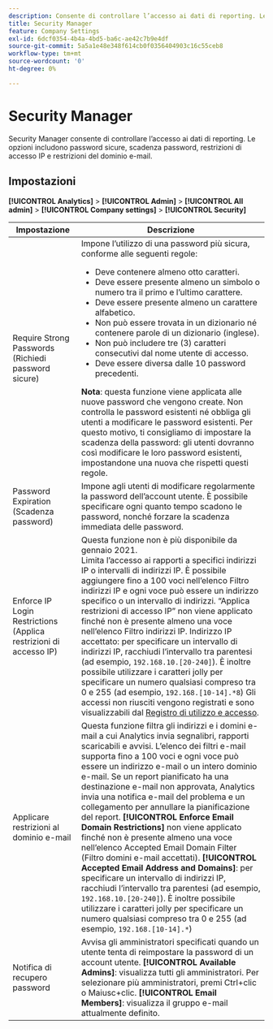 ```yaml
---
description: Consente di controllare l’accesso ai dati di reporting. Le opzioni includono password sicure, scadenza password, restrizioni di accesso IP e restrizioni del dominio e-mail.
title: Security Manager
feature: Company Settings
exl-id: 6dcf0354-4b4a-4bd5-ba6c-ae42c7b9e4df
source-git-commit: 5a5a1e48e348f614cb0f0356404903c16c55ceb8
workflow-type: tm+mt
source-wordcount: '0'
ht-degree: 0%

---
```


# Security Manager

Security Manager consente di controllare l’accesso ai dati di reporting. Le opzioni includono password sicure, scadenza password, restrizioni di accesso IP e restrizioni del dominio e-mail.

## Impostazioni

**[!UICONTROL Analytics]** > **[!UICONTROL Admin]** > **[!UICONTROL All admin]** > **[!UICONTROL Company settings]** > **[!UICONTROL Security]**

| Impostazione | Descrizione |
| --- | --- |
| Require Strong Passwords (Richiedi password sicure) | Impone l’utilizzo di una password più sicura, conforme alle seguenti regole: <ul><li>Deve contenere almeno otto caratteri.</li><li>Deve essere presente almeno un simbolo o numero tra il primo e l’ultimo carattere.</li><li>Deve essere presente almeno un carattere alfabetico.</li><li>Non può essere trovata in un dizionario né contenere parole di un dizionario (inglese).</li><li>Non può includere tre (3) caratteri consecutivi dal nome utente di accesso.</li><li>Deve essere diversa dalle 10 password precedenti.</li></ul>**Nota**: questa funzione viene applicata alle nuove password che vengono create. Non controlla le password esistenti né obbliga gli utenti a modificare le password esistenti. Per questo motivo, ti consigliamo di impostare la scadenza della password: gli utenti dovranno così modificare le loro password esistenti, impostandone una nuova che rispetti questi regole. |
| Password Expiration (Scadenza password) | Impone agli utenti di modificare regolarmente la password dell’account utente. È possibile specificare ogni quanto tempo scadono le password, nonché forzare la scadenza immediata delle password. |
| Enforce IP Login Restrictions (Applica restrizioni di accesso IP) | Questa funzione non è più disponibile da gennaio 2021.<br> Limita l’accesso ai rapporti a specifici indirizzi IP o intervalli di indirizzi IP. È possibile aggiungere fino a 100 voci nell’elenco Filtro indirizzi IP e ogni voce può essere un indirizzo specifico o un intervallo di indirizzi. “Applica restrizioni di accesso IP” non viene applicato finché non è presente almeno una voce nell’elenco Filtro indirizzi IP. Indirizzo IP accettato: per specificare un intervallo di indirizzi IP, racchiudi l’intervallo tra parentesi (ad esempio, `192.168.10.[20-240]`). È inoltre possibile utilizzare i caratteri jolly per specificare un numero qualsiasi compreso tra 0 e 255 (ad esempio, `192.168.[10-14].*8`) Gli accessi non riusciti vengono registrati e sono visualizzabili dal [Registro di utilizzo e accesso](https://experienceleague.adobe.com/docs/analytics/admin/admin-tools/logs.html?lang=it#section_6FBAF92D9EA244809C45A78A2F0A7232). |
| Applicare restrizioni al dominio e-mail | Questa funzione filtra gli indirizzi e i domini e-mail a cui Analytics invia segnalibri, rapporti scaricabili e avvisi. L’elenco dei filtri e-mail supporta fino a 100 voci e ogni voce può essere un indirizzo e-mail o un intero dominio e-mail. Se un report pianificato ha una destinazione e-mail non approvata, Analytics invia una notifica e-mail del problema e un collegamento per annullare la pianificazione del report. **[!UICONTROL Enforce Email Domain Restrictions]** non viene applicato finché non è presente almeno una voce nell’elenco Accepted Email Domain Filter (Filtro domini e-mail accettati). **[!UICONTROL Accepted Email Address and Domains]**: per specificare un intervallo di indirizzi IP, racchiudi l’intervallo tra parentesi (ad esempio, `192.168.10.[20-240]`). È inoltre possibile utilizzare i caratteri jolly per specificare un numero qualsiasi compreso tra 0 e 255 (ad esempio, `192.168.[10-14].*`) |
| Notifica di recupero password | Avvisa gli amministratori specificati quando un utente tenta di reimpostare la password di un account utente. **[!UICONTROL Available Admins]**: visualizza tutti gli amministratori. Per selezionare più amministratori, premi Ctrl+clic o Maiusc+clic. **[!UICONTROL Email Members]**: visualizza il gruppo e-mail attualmente definito. |
